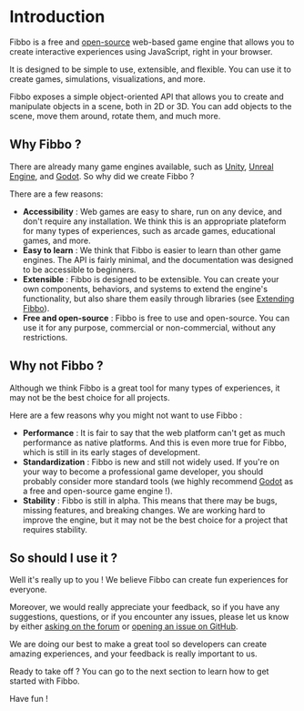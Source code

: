 # Introduction

Fibbo is a free and [open-source](https://github.com/fibbojs/fibbo) web-based game engine that allows you to create interactive experiences using JavaScript, right in your browser.

It is designed to be simple to use, extensible, and flexible. You can use it to create games, simulations, visualizations, and more.

Fibbo exposes a simple object-oriented API that allows you to create and manipulate objects in a scene, both in 2D or 3D. You can add objects to the scene, move them around, rotate them, and much more.

## Why Fibbo ?

There are already many game engines available, such as [Unity](https://unity.com/), [Unreal Engine](https://www.unrealengine.com/), and [Godot](https://godotengine.org/). So why did we create Fibbo ?

There are a few reasons:
- **Accessibility** : Web games are easy to share, run on any device, and don't require any installation. We think this is an appropriate plateform for many types of experiences, such as arcade games, educational games, and more.
- **Easy to learn** : We think that Fibbo is easier to learn than other game engines. The API is fairly minimal, and the documentation was designed to be accessible to beginners.
- **Extensible** : Fibbo is designed to be extensible. You can create your own components, behaviors, and systems to extend the engine's functionality, but also share them easily through libraries (see [Extending Fibbo](/more/extending-fibbo)).
- **Free and open-source** : Fibbo is free to use and open-source. You can use it for any purpose, commercial or non-commercial, without any restrictions.

## Why not Fibbo ?

Although we think Fibbo is a great tool for many types of experiences, it may not be the best choice for all projects.

Here are a few reasons why you might not want to use Fibbo :

- **Performance** : It is fair to say that the web platform can't get as much performance as native platforms. And this is even more true for Fibbo, which is still in its early stages of development.
- **Standardization** : Fibbo is new and still not widely used. If you're on your way to become a professional game developer, you should probably consider more standard tools (we highly recommend [Godot](https://godotengine.org/) as a free and open-source game engine !).
- **Stability** : Fibbo is still in alpha. This means that there may be bugs, missing features, and breaking changes. We are working hard to improve the engine, but it may not be the best choice for a project that requires stability.

## So should I use it ?

Well it's really up to you ! We believe Fibbo can create fun experiences for everyone.

Moreover, we would really appreciate your feedback, so if you have any suggestions, questions, or if you encounter any issues, please let us know by either [asking on the forum](https://github.com/orgs/fibbojs/discussions) or [opening an issue on GitHub](https://github.com/fibbojs/fibbo/issues).

We are doing our best to make a great tool so developers can create amazing experiences, and your feedback is really important to us.

Ready to take off ? You can go to the next section to learn how to get started with Fibbo.

Have fun !
